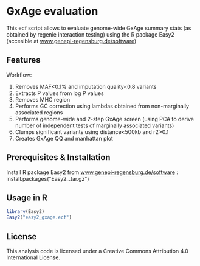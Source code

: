 # GxAge evaluation

This ecf script allows to evaluate genome-wide GxAge summary stats (as obtained by regenie interaction testing) using the R package Easy2 (accesible at www.genepi-regensburg.de/software)

## Features
Workflow: 
1) Removes MAF<0.1% and imputation quality<0.8 variants
2) Extracts P values from log P values
3) Removes MHC region
4) Performs GC correction using lambdas obtained from non-marginally associated regions
5) Performs genome-wide and 2-step GxAge screen (using PCA to derive number of independent tests of marginally associated variants)
6) Clumps significant variants using distance<500kb and r2>0.1
7) Creates GxAge QQ and manhattan plot

## Prerequisites & Installation

Install R package Easy2 from www.genepi-regensburg.de/software : install.packages("Easy2_<version>.tar.gz")

## Usage in R
```R
library(Easy2)
Easy2("easy2_gxage.ecf")
```

## License
This analysis code is licensed under a Creative Commons Attribution 4.0 International License. 



